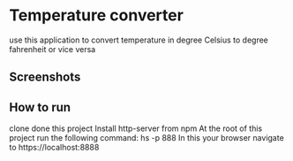 # Temperature converter
use this application to convert temperature in degree Celsius to degree fahrenheit or vice versa
## Screenshots


## How to run
clone done this project
Install http-server from npm
At the root of this project run the following command: hs -p 888
In this your browser navigate to https://localhost:8888
